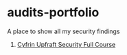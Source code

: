 # audits-portfolio
A place to show all my security findings

1. [Cyfrin Upfraft Security Full Course](https://github.com/Cyfrin/security-and-auditing-full-course-s23?tab=readme-ov-file#%EF%B8%8F-section-3-your-first-audit-security-review--passwordstore-audit)

